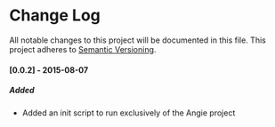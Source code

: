 # Change Log
All notable changes to this project will be documented in this file.
This project adheres to [Semantic Versioning](http://semver.org/).

#### [0.0.2] - 2015-08-07
##### Added
- Added an init script to run exclusively of the Angie project
